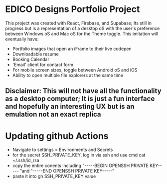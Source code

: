 # EDICO Designs Portfolio Project

This project was created with React, Firebase, and Supabase; Its still in progress but is a representation of a desktop oS with the user's preference between Windows oS and Mac oS for the Theme toggle. This imitation will eventually have:

- Portfolio images that open an iFrame to their live codepen
- Downloadable resume
- Booking Calendar
- 'Email' client for contact form
- For mobile screen sizes, toggle between Android oS and iOS
- Ability to open multiple file explorers at the same time

## Disclaimer: This will not have all the functionality as a desktop computer; It is just a fun interface and hopefully an interesting UX but is an emulation not an exact replica

# Updating github Actions

- Navigate to settings > Environments and Secrets
- for the secret SSH_PRIVATE_KEY, log in via ssh and use cmd cat ~/.ssh/id_rsa
- copy the entire conents including “-----BEGIN OPENSSH PRIVATE KEY----- “and "-----END OPENSSH PRIVATE KEY-----"
- paste it into gh SSH_PRIVATE_KEY value
